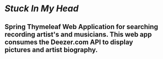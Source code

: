 
# _Stuck In My Head_

## Spring Thymeleaf Web Application for searching recording artist's and musicians. This web app consumes the Deezer.com API to display pictures and artist biography. 
